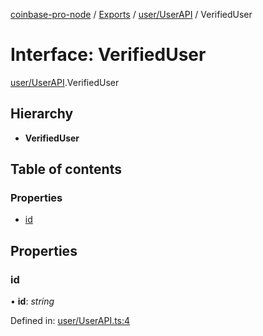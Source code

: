 [coinbase-pro-node](../../README.md) / [Exports](../../modules.md) / [user/UserAPI](../../modules/user_userapi.md) / VerifiedUser

# Interface: VerifiedUser

[user/UserAPI](../../modules/user_userapi.md).VerifiedUser

## Hierarchy

- **VerifiedUser**

## Table of contents

### Properties

- [id](userapi.verifieduser.md#id)

## Properties

### id

• **id**: _string_

Defined in: [user/UserAPI.ts:4](https://github.com/bennycode/coinbase-pro-node/blob/aa07e6d/src/user/UserAPI.ts#L4)
